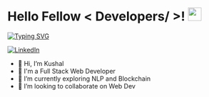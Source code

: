 <h1> Hello Fellow < Developers/ >! <img src = "https://raw.githubusercontent.com/MartinHeinz/MartinHeinz/master/wave.gif" width = 30px> </h1>
<p align='center'>
</p>

<p>
  <a href="https://git.io/typing-svg"><img src="https://readme-typing-svg.demolab.com?font=Poppins&duration=5000&pause=1000&width=650&lines=Welcome+to+my+Github+Profile;I'm+a+Full+Stack+Developer;I'm+a+Final+Year+Computer+Engineering+Student+at+VJTI%2C+Mumbai" alt="Typing SVG" /></a>
</p>

   <a href="https://www.linkedin.com/in/kushalajayshah/" target="_blank">
    <img alt="LinkedIn" src="https://img.shields.io/badge/LinkedIn-0077B5?style=for-the-badge&logo=linkedin&logoColor=white">
  </a>     
 
- 👋 Hi, I’m Kushal
- 💼 I'm a Full Stack Web Developer
- 🔭 I’m currently exploring NLP and Blockchain
- 👯 I’m looking to collaborate on Web Dev
   
<!-- 
<h2> Skills <img src = "https://media2.giphy.com/media/QssGEmpkyEOhBCb7e1/giphy.gif?cid=ecf05e47a0n3gi1bfqntqmob8g9aid1oyj2wr3ds3mg700bl&rid=giphy.gif" width = 32px> </h2>
<a href="https://www.java.com" target="_blank"> 
    <img alt="Java" src="https://img.shields.io/badge/Java-ED8B00?style=for-the-badge&logo=java&logoColor=white">
  </a>   <a href="https://www.python.org" target="_blank">
    <img alt="Python" src="https://img.shields.io/badge/Python-3776AB?style=for-the-badge&logo=python&logoColor=white">
  </a>   <a href="https://scikit-learn.org/" target="_blank">
    <img alt="Scikit" src="https://img.shields.io/badge/scikit_learn-F7931E?style=for-the-badge&logo=scikit-learn&logoColor=white">
  </a>   <a href="https://keras.io/" target="_blank">
    <img alt="Keras" src="https://img.shields.io/badge/Keras-D00000?style=for-the-badge&logo=Keras&logoColor=white">
  </a>   <a href="https://numpy.org/" target="_blank">
    <img alt="Numpy" src="https://img.shields.io/badge/Numpy-777BB4?style=for-the-badge&logo=numpy&logoColor=white">
  </a>   <a href="https://pandas.pydata.org/" target="_blank">
    <img alt="Pandas" src="https://img.shields.io/badge/Pandas-2C2D72?style=for-the-badge&logo=pandas&logoColor=white">
  </a> <a href="https://www.mysql.com/"><img alt="MySQL" src="https://img.shields.io/badge/Microsoft%20SQL%20Server-CC2927?style=for-the-badge&logo=microsoft%20sql%20server&logoColor=white"></a>   <a href="https://opencv.org/" target="_blank">
    <img alt="OpenCV" src="https://img.shields.io/badge/OpenCV-27338e?style=for-the-badge&logo=OpenCV&logoColor=white">
  </a>   <a href="https://jupyter.org/" target="_blank">
    <img alt="Jupyter" src="https://img.shields.io/badge/Jupyter-F37626.svg?&style=for-the-badge&logo=Jupyter&logoColor=white">
  </a>   <a href="https://getbootstrap.com/" target="_blank">
    <img alt="Bootstrap" src="https://img.shields.io/badge/Bootstrap-7010F4.svg?&style=for-the-badge&logo=Bootstrap&logoColor=white">
  </a>   <a href="https://tailwindcss.com/" target="_blank">
    <img alt="C" src="https://img.shields.io/badge/C-A8B9CC.svg?&style=for-the-badge&logo=C&logoColor=white">
  </a>   <a href="https://isocpp.org/" target="_blank">
    <img alt="C++" src="https://img.shields.io/badge/C++-00599C.svg?&style=for-the-badge&logo=C%2B%2B&logoColor=white">
  </a>   <a href="https://jupyter.org/" target="_blank">
    <img alt="Git" src="https://img.shields.io/badge/Git-F05032.svg?&style=for-the-badge&logo=Git&logoColor=white">
  </a>   <a href="https://jupyter.org/" target="_blank">
    <img alt="Javascript" src="https://img.shields.io/badge/Javascript-F7DF1E.svg?&style=for-the-badge&logo=Javascript&logoColor=white">
  </a>  <a href="https://jupyter.org/" target="_blank">
    <img alt="MariaDB" src="https://img.shields.io/badge/MariaDB-003545.svg?&style=for-the-badge&logo=MariaDB&logoColor=white">
  </a>  <a href="https://jupyter.org/" target="_blank">
    <img alt="MongoDB" src="https://img.shields.io/badge/MongoDB-47A248.svg?&style=for-the-badge&logo=MongoDB&logoColor=white">
  </a> <a href="https://jupyter.org/" target="_blank">
    <img alt="NodeJS" src="https://img.shields.io/badge/NodeJS-84AA3B.svg?&style=for-the-badge&logo=Node.js&logoColor=white">
  </a> <a href="https://www.flask.com/"><img alt="Flask" src="https://img.shields.io/badge/Flask-000000?style=for-the-badge&logo=flask&logoColor=white"></a> -->
<!-- 
<h2> Github Stats (Expand to View) <img src = "https://i.pinimg.com/originals/65/c4/f4/65c4f452571be1261e9c623f7da488ac.gif" width = 35px> </h2>

<details> 
  <summary><b>💻 GitHub Profile Stats</b></summary>
  <br/>
  <p align="center">
    <a href="https://github.com/anuraghazra/github-readme-stats"><img alt="Ankit's Github Stats" src="https://github-readme-stats.vercel.app/api?username=AnkitJaiswal26&show_icons=true&count_private=true&theme=algolia" height="192px"/></a>
<br/>
  &nbsp;
	  <img src="https://github-readme-stats.vercel.app/api/top-langs?username=AnkitJaiswal26&show_icons=true&locale=en&layout=compact&theme=algolia" alt="AnkitJaiswal26" height="192px"/>
  <br/>
    <div align="center"><img src="http://github-readme-streak-stats.herokuapp.com?user=AnkitJaiswal26&theme=algolia&date_format=M%20j%5B%2C%20Y%5D&stroke=ffff00" /></div>
  </p>
</details> -->
